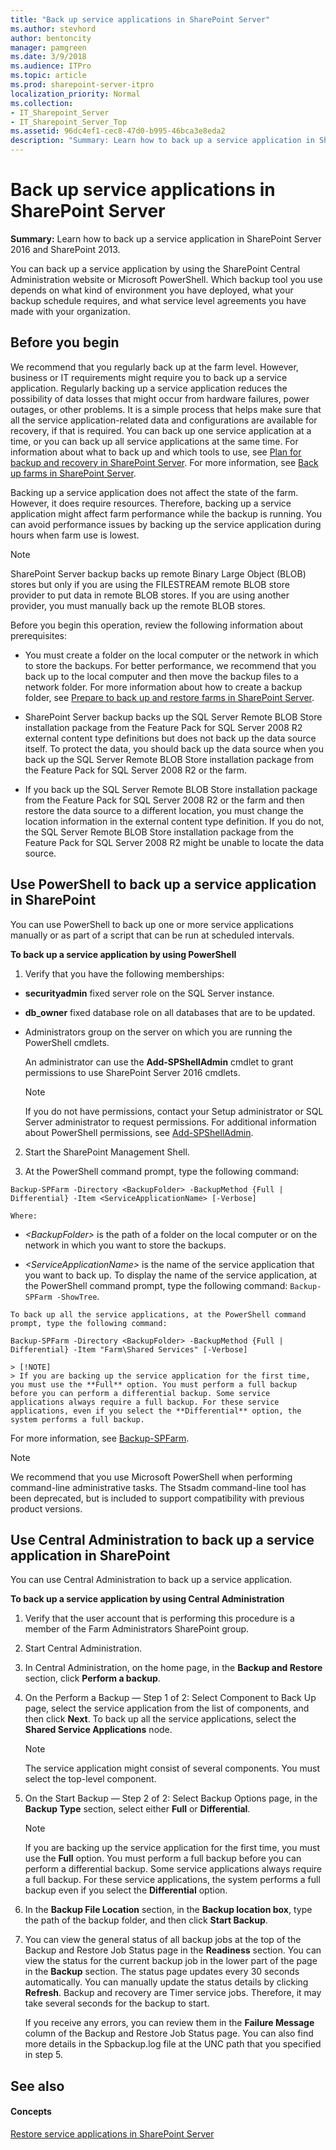 ```yaml
---
title: "Back up service applications in SharePoint Server"
ms.author: stevhord
author: bentoncity
manager: pamgreen
ms.date: 3/9/2018
ms.audience: ITPro
ms.topic: article
ms.prod: sharepoint-server-itpro
localization_priority: Normal
ms.collection:
- IT_Sharepoint_Server
- IT_Sharepoint_Server_Top
ms.assetid: 96dc4ef1-cec8-47d0-b995-46bca3e8eda2
description: "Summary: Learn how to back up a service application in SharePoint Server 2016 and SharePoint 2013."
---
```


# Back up service applications in SharePoint Server

 **Summary:** Learn how to back up a service application in SharePoint Server 2016 and SharePoint 2013. 
  
You can back up a service application by using the SharePoint Central Administration website or Microsoft PowerShell. Which backup tool you use depends on what kind of environment you have deployed, what your backup schedule requires, and what service level agreements you have made with your organization.
  
    
## Before you begin
<a name="begin"> </a>

We recommend that you regularly back up at the farm level. However, business or IT requirements might require you to back up a service application. Regularly backing up a service application reduces the possibility of data losses that might occur from hardware failures, power outages, or other problems. It is a simple process that helps make sure that all the service application-related data and configurations are available for recovery, if that is required. You can back up one service application at a time, or you can back up all service applications at the same time. For information about what to back up and which tools to use, see [Plan for backup and recovery in SharePoint Server](backup-and-recovery-planning.md). For more information, see [Back up farms in SharePoint Server](back-up-a-farm.md).
  
Backing up a service application does not affect the state of the farm. However, it does require resources. Therefore, backing up a service application might affect farm performance while the backup is running. You can avoid performance issues by backing up the service application during hours when farm use is lowest.
  
> [!NOTE]
> SharePoint Server backup backs up remote Binary Large Object (BLOB) stores but only if you are using the FILESTREAM remote BLOB store provider to put data in remote BLOB stores. If you are using another provider, you must manually back up the remote BLOB stores. 
  
Before you begin this operation, review the following information about prerequisites:
  
- You must create a folder on the local computer or the network in which to store the backups. For better performance, we recommend that you back up to the local computer and then move the backup files to a network folder. For more information about how to create a backup folder, see [Prepare to back up and restore farms in SharePoint Server](prepare-to-back-up-and-restore.md).
    
- SharePoint Server backup backs up the SQL Server Remote BLOB Store installation package from the Feature Pack for SQL Server 2008 R2 external content type definitions but does not back up the data source itself. To protect the data, you should back up the data source when you back up the SQL Server Remote BLOB Store installation package from the Feature Pack for SQL Server 2008 R2 or the farm.
    
- If you back up the SQL Server Remote BLOB Store installation package from the Feature Pack for SQL Server 2008 R2 or the farm and then restore the data source to a different location, you must change the location information in the external content type definition. If you do not, the SQL Server Remote BLOB Store installation package from the Feature Pack for SQL Server 2008 R2 might be unable to locate the data source.
    
## Use PowerShell to back up a service application in SharePoint
<a name="proc1"> </a>

You can use PowerShell to back up one or more service applications manually or as part of a script that can be run at scheduled intervals. 
  
 **To back up a service application by using PowerShell**
  
1. Verify that you have the following memberships:
    
  - **securityadmin** fixed server role on the SQL Server instance. 
    
  - **db_owner** fixed database role on all databases that are to be updated. 
    
  - Administrators group on the server on which you are running the PowerShell cmdlets.
    
    An administrator can use the **Add-SPShellAdmin** cmdlet to grant permissions to use SharePoint Server 2016 cmdlets. 
    
    > [!NOTE]
    > If you do not have permissions, contact your Setup administrator or SQL Server administrator to request permissions. For additional information about PowerShell permissions, see [Add-SPShellAdmin](http://technet.microsoft.com/library/2ddfad84-7ca8-409e-878b-d09cb35ed4aa.aspx). 
  
2. Start the SharePoint Management Shell.
    
3. At the PowerShell command prompt, type the following command:
    
  ```
  Backup-SPFarm -Directory <BackupFolder> -BackupMethod {Full | Differential} -Item <ServiceApplicationName> [-Verbose]
  ```

    Where:
    
  -  _\<BackupFolder\>_ is the path of a folder on the local computer or on the network in which you want to store the backups. 
    
  -  _\<ServiceApplicationName\>_ is the name of the service application that you want to back up. To display the name of the service application, at the PowerShell command prompt, type the following command:  `Backup-SPFarm -ShowTree`.
    
    To back up all the service applications, at the PowerShell command prompt, type the following command:
    
  ```
  Backup-SPFarm -Directory <BackupFolder> -BackupMethod {Full | Differential} -Item "Farm\Shared Services" [-Verbose]
  ```

    > [!NOTE]
    > If you are backing up the service application for the first time, you must use the **Full** option. You must perform a full backup before you can perform a differential backup. Some service applications always require a full backup. For these service applications, even if you select the **Differential** option, the system performs a full backup. 
  
For more information, see [Backup-SPFarm](http://technet.microsoft.com/library/c37704b5-5361-4090-a84d-fcdd17bbe345.aspx).
  
> [!NOTE]
> We recommend that you use Microsoft PowerShell when performing command-line administrative tasks. The Stsadm command-line tool has been deprecated, but is included to support compatibility with previous product versions. 
  
## Use Central Administration to back up a service application in SharePoint
<a name="proc2"> </a>

You can use Central Administration to back up a service application.
  
 **To back up a service application by using Central Administration**
  
1. Verify that the user account that is performing this procedure is a member of the Farm Administrators SharePoint group.
    
2. Start Central Administration.
    
3. In Central Administration, on the home page, in the **Backup and Restore** section, click **Perform a backup**.
    
4. On the Perform a Backup — Step 1 of 2: Select Component to Back Up page, select the service application from the list of components, and then click **Next**. To back up all the service applications, select the **Shared Service Applications** node. 
    
    > [!NOTE]
    > The service application might consist of several components. You must select the top-level component. 
  
5. On the Start Backup — Step 2 of 2: Select Backup Options page, in the **Backup Type** section, select either **Full** or **Differential**.
    
    > [!NOTE]
    > If you are backing up the service application for the first time, you must use the **Full** option. You must perform a full backup before you can perform a differential backup. Some service applications always require a full backup. For these service applications, the system performs a full backup even if you select the **Differential** option. 
  
6. In the **Backup File Location** section, in the **Backup location box**, type the path of the backup folder, and then click **Start Backup**.
    
7. You can view the general status of all backup jobs at the top of the Backup and Restore Job Status page in the **Readiness** section. You can view the status for the current backup job in the lower part of the page in the **Backup** section. The status page updates every 30 seconds automatically. You can manually update the status details by clicking **Refresh**. Backup and recovery are Timer service jobs. Therefore, it may take several seconds for the backup to start.
    
    If you receive any errors, you can review them in the **Failure Message** column of the Backup and Restore Job Status page. You can also find more details in the Spbackup.log file at the UNC path that you specified in step 5. 
    
## See also
<a name="proc2"> </a>

#### Concepts

[Restore service applications in SharePoint Server](restore-a-service-application.md)

